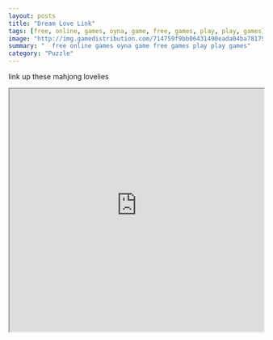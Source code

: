 ```yaml
---
layout: posts
title: "Dream Love Link"
tags: [free, online, games, oyna, game, free, games, play, play, games]
image: "http://img.gamedistribution.com/714759f9bb06431490eada04ba781751.jpg"
summary: "  free online games oyna game free games play play games"
category: "Puzzle"
---
```


link up these mahjong lovelies

<iframe width="100%" height="480px;" src="http://flash.gamedistribution.com?game=714759f9bb06431490eada04ba781751"></iframe>